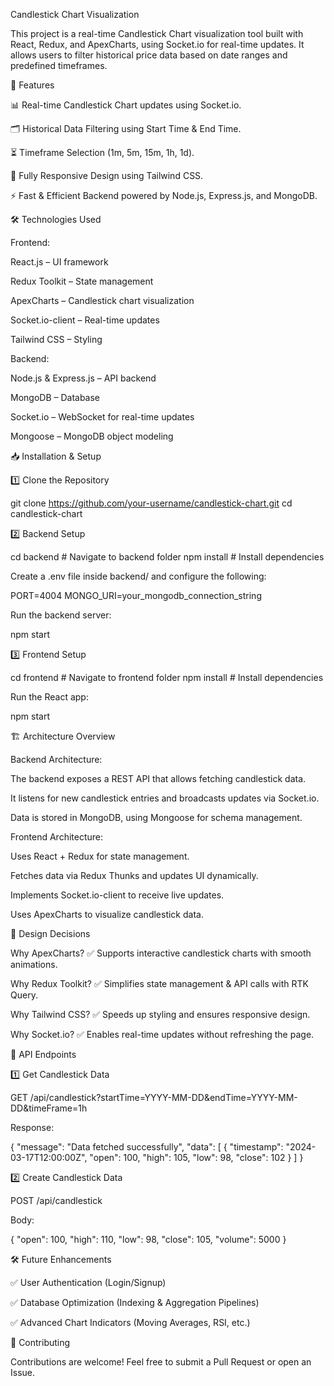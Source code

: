 Candlestick Chart Visualization

This project is a real-time Candlestick Chart visualization tool built with React, Redux, and ApexCharts, using Socket.io for real-time updates. It allows users to filter historical price data based on date ranges and predefined timeframes.

🚀 Features

📊 Real-time Candlestick Chart updates using Socket.io.

🗂️ Historical Data Filtering using Start Time & End Time.

⏳ Timeframe Selection (1m, 5m, 15m, 1h, 1d).

🎨 Fully Responsive Design using Tailwind CSS.

⚡ Fast & Efficient Backend powered by Node.js, Express.js, and MongoDB.

🛠️ Technologies Used

Frontend:

React.js – UI framework

Redux Toolkit – State management

ApexCharts – Candlestick chart visualization

Socket.io-client – Real-time updates

Tailwind CSS – Styling

Backend:

Node.js & Express.js – API backend

MongoDB – Database

Socket.io – WebSocket for real-time updates

Mongoose – MongoDB object modeling

📥 Installation & Setup

1️⃣ Clone the Repository

git clone https://github.com/your-username/candlestick-chart.git
cd candlestick-chart

2️⃣ Backend Setup

cd backend  # Navigate to backend folder
npm install  # Install dependencies

Create a .env file inside backend/ and configure the following:

PORT=4004
MONGO_URI=your_mongodb_connection_string

Run the backend server:

npm start

3️⃣ Frontend Setup

cd frontend  # Navigate to frontend folder
npm install  # Install dependencies

Run the React app:

npm start

🏗️ Architecture Overview

Backend Architecture:

The backend exposes a REST API that allows fetching candlestick data.

It listens for new candlestick entries and broadcasts updates via Socket.io.

Data is stored in MongoDB, using Mongoose for schema management.

Frontend Architecture:

Uses React + Redux for state management.

Fetches data via Redux Thunks and updates UI dynamically.

Implements Socket.io-client to receive live updates.

Uses ApexCharts to visualize candlestick data.

🎯 Design Decisions

Why ApexCharts? ✅ Supports interactive candlestick charts with smooth animations.

Why Redux Toolkit? ✅ Simplifies state management & API calls with RTK Query.

Why Tailwind CSS? ✅ Speeds up styling and ensures responsive design.

Why Socket.io? ✅ Enables real-time updates without refreshing the page.

📌 API Endpoints

1️⃣ Get Candlestick Data

GET /api/candlestick?startTime=YYYY-MM-DD&endTime=YYYY-MM-DD&timeFrame=1h

Response:

{
  "message": "Data fetched successfully",
  "data": [
    { "timestamp": "2024-03-17T12:00:00Z", "open": 100, "high": 105, "low": 98, "close": 102 }
  ]
}

2️⃣ Create Candlestick Data

POST /api/candlestick

Body:

{
  "open": 100,
  "high": 110,
  "low": 98,
  "close": 105,
  "volume": 5000
}

🛠️ Future Enhancements

✅ User Authentication (Login/Signup)

✅ Database Optimization (Indexing & Aggregation Pipelines)

✅ Advanced Chart Indicators (Moving Averages, RSI, etc.)

🤝 Contributing

Contributions are welcome! Feel free to submit a Pull Request or open an Issue.
